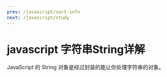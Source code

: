 ```yaml
---
prev: /javascript/sort-info
next: /javascript/study
---
```


# javascript 字符串String详解

JavaScript 的 String 对象是经过封装的能让你处理字符串的对象。
